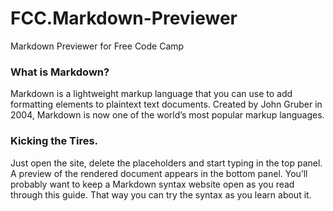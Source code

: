 # FCC.Markdown-Previewer
Markdown Previewer for Free Code Camp

### What is Markdown?

Markdown is a lightweight markup language that you can use to add formatting elements to plaintext text documents. Created by John Gruber in 2004, Markdown is now one of the world’s most popular markup languages.

### Kicking the Tires.
Just open the site, delete the placeholders and start typing in the top panel. A preview of the rendered document appears in the bottom panel.
You’ll probably want to keep a Markdown syntax website open as you read through this guide. 
That way you can try the syntax as you learn about it.
